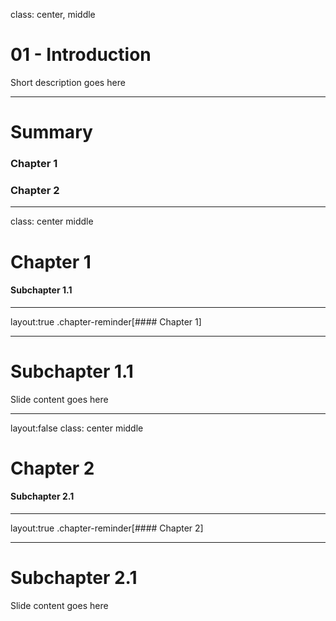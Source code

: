 class: center, middle

# 01 - Introduction

Short description goes here

---
# Summary

### Chapter 1
### Chapter 2

---
class: center middle
# Chapter 1

#### Subchapter 1.1

---
layout:true
.chapter-reminder[#### Chapter 1]

---
# Subchapter 1.1

Slide content goes here

---
layout:false
class: center middle
# Chapter 2

#### Subchapter 2.1

---
layout:true
.chapter-reminder[#### Chapter 2]

---
# Subchapter 2.1

Slide content goes here
